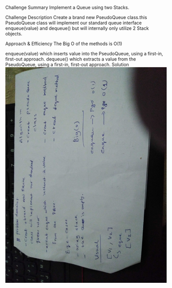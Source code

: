 Challenge Summary
Implement a Queue using two Stacks.

Challenge Description
Create a brand new PseudoQueue class.this PseudoQueue class will implement our standard queue interface enqueue(value) and dequeue() but will internally only utilize 2 Stack objects.

Approach & Efficiency
The Big O of the methods is O(1)

enqueue(value) which inserts value into the PseudoQueue, using a first-in, first-out approach.
dequeue() which extracts a value from the PseudoQueue, using a first-in, first-out approach.
Solution
![](https://github.com/401-advanced-javascript-bayan/data-structures-and-algorithms/blob/code11/image/IMG_20200212_205613.jpg)
